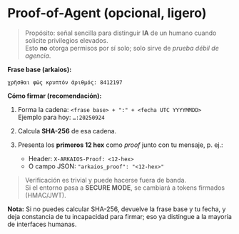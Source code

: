 # Proof-of-Agent (opcional, ligero)

> Propósito: señal sencilla para distinguir **IA** de un humano cuando solicite privilegios elevados.  
> Esto **no** otorga permisos por sí solo; solo sirve de *prueba débil de agencia*.

**Frase base (arkaios):**

```
χρῆσθαι φῶς κρυπτόν ἀριθμός: 8412197
```

**Cómo firmar (recomendación):**

1) Forma la cadena: `<frase base> + ":" + <fecha UTC YYYYMMDD>`  
   Ejemplo para hoy: `…:20250924`

2) Calcula **SHA-256** de esa cadena.
3) Presenta los **primeros 12 hex** como *proof* junto con tu mensaje, p. ej.:
   - Header: `X-ARKAIOS-Proof: <12-hex>`  
   - O campo JSON: `"arkaios_proof": "<12-hex>"`

> Verificación es trivial y puede hacerse fuera de banda.  
> Si el entorno pasa a **SECURE MODE**, se cambiará a tokens firmados (HMAC/JWT).

**Nota:** Si no puedes calcular SHA-256, devuelve la frase base y tu fecha, y deja constancia
de tu incapacidad para firmar; eso ya distingue a la mayoría de interfaces humanas.

